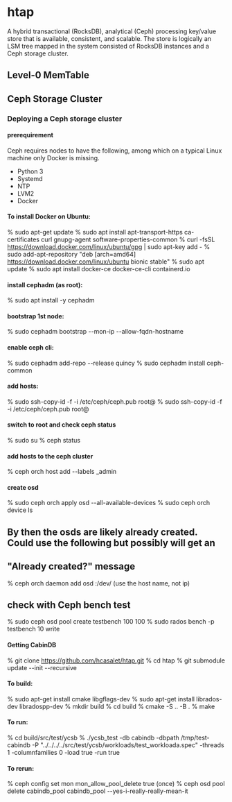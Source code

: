 # htap
A hybrid transactional (RocksDB), analytical (Ceph) processing key/value store that is available, consistent, and scalable. The store is logically an LSM tree mapped in the system consisted of RocksDB instances and a Ceph storage cluster. 

## Level-0 MemTable

## Ceph Storage Cluster

### Deploying a Ceph storage cluster
#### prerequirement
Ceph requires nodes to have the following, among which on a typical Linux machine only Docker is missing. 
- Python 3
- Systemd
- NTP
- LVM2
- Docker
#### To install Docker on Ubuntu:
% sudo apt-get update
% sudo apt install apt-transport-https ca-certificates curl gnupg-agent software-properties-common
% curl -fsSL https://download.docker.com/linux/ubuntu/gpg | sudo apt-key add -
% sudo add-apt-repository "deb [arch=amd64] https://download.docker.com/linux/ubuntu bionic stable"
% sudo apt update
% sudo apt install docker-ce docker-ce-cli containerd.io

#### install cephadm (as root):
% sudo apt install -y cephadm

#### bootstrap 1st node:
% sudo cephadm bootstrap --mon-ip *<mon-ip>* --allow-fqdn-hostname

#### enable ceph cli: 
% sudo cephadm add-repo --release quincy
% sudo cephadm install ceph-common

#### add hosts:
% sudo ssh-copy-id -f -i /etc/ceph/ceph.pub root@*<host-2>*
% sudo ssh-copy-id -f -i /etc/ceph/ceph.pub root@*<host-3>*

#### switch to root and check ceph status
% sudo su
% ceph status

#### add hosts to the ceph cluster
% ceph orch host add *<hostname-2>* --labels _admin

#### create osd
% sudo ceph orch apply osd --all-available-devices
% sudo ceph orch device ls

## By then the osds are likely already created. Could use the following but possibly will get an 
## "Already created?" message
% ceph orch daemon add osd *<host1>*:/dev/<device>   (use the host name, not ip)

## check with Ceph bench test
% sudo ceph osd pool create testbench 100 100
% sudo rados bench -p testbench 10 write

#### Getting CabinDB
% git clone https://github.com/hcasalet/htap.git
% cd htap
% git submodule update --init --recursive

#### To build:
% sudo apt-get install cmake libgflags-dev
% sudo apt-get install librados-dev libradospp-dev
% mkdir build
% cd build
% cmake -S .. -B .
% make

#### To run: 
% cd build/src/test/ycsb
% ./ycsb_test -db cabindb -dbpath /tmp/test-cabindb -P "../../../../src/test/ycsb/workloads/test_workloada.spec" -threads 1 -columnfamilies 0 -load true -run true

#### To rerun:
% ceph config set mon mon_allow_pool_delete true (once)
% ceph osd pool delete cabindb_pool cabindb_pool --yes-i-really-really-mean-it
